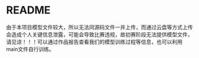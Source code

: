 # README

由于本项目模型文件较大，所以无法同源码文件一并上传，而通过云盘等方式上传会造成个人关键信息泄露，可能会导致比赛违规，故初赛阶段无法提供模型文件，请见谅！！！可以通过作品报告查看我们的模型训练过程等信息，也可以利用main文件自行训练。
